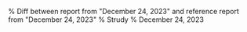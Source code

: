 % Diff between report from "December 24, 2023" and reference report from "December 24, 2023"
% Strudy
% December 24, 2023


